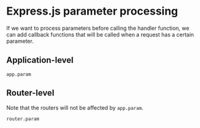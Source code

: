 # Express.js parameter processing

If we want to process parameters before calling the handler function, we can add callback functions that will be called when a request has a certain parameter.

## Application-level

`app.param`

## Router-level

Note that the routers will not be affected by `app.param`.


`router.param`
